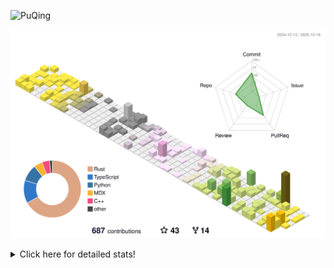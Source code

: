 ![PuQing](https://user-images.githubusercontent.com/27223114/171565019-9a56fae6-b08b-421f-99db-7e830da42371.png)

![](./profile-3d-contrib/profile-season-animate.svg)

<details>
<summary>Click here for detailed stats!</summary>

<!--START_SECTION:waka-->
![Lines of code](https://img.shields.io/badge/From%20Hello%20World%20I%27ve%20Written-2.7%20million%20lines%20of%20code-blue)

**🐱 My GitHub Data** 

> 📦 471.0 kB Used in GitHub's Storage 
 > 
> 🏆 564 Contributions in the Year 2025
 > 
> 🚫 Not Opted to Hire
 > 
> 📜 35 Public Repositories 
 > 
> 🔑 36 Private Repositories 
 > 
**I'm an Early 🐤** 

```text
🌞 Morning                1022 commits        ██░░░░░░░░░░░░░░░░░░░░░░░   09.38 % 
🌆 Daytime                4699 commits        ███████████░░░░░░░░░░░░░░   43.11 % 
🌃 Evening                2977 commits        ███████░░░░░░░░░░░░░░░░░░   27.31 % 
🌙 Night                  2201 commits        █████░░░░░░░░░░░░░░░░░░░░   20.19 % 
```


📊 **This Week I Spent My Time On** 

```text
💬 Programming Languages: 
Python                   15 hrs 32 mins      ████████████░░░░░░░░░░░░░   47.27 % 
Rust                     5 hrs 30 mins       ████░░░░░░░░░░░░░░░░░░░░░   16.76 % 
CSV                      3 hrs 21 mins       ███░░░░░░░░░░░░░░░░░░░░░░   10.22 % 
JSON                     3 hrs 17 mins       ██░░░░░░░░░░░░░░░░░░░░░░░   10.00 % 
Markdown                 1 hr 40 mins        █░░░░░░░░░░░░░░░░░░░░░░░░   05.09 % 

🔥 Editors: 
VS Code                  32 hrs 30 mins      █████████████████████████   98.89 % 
Obsidian                 21 mins             ░░░░░░░░░░░░░░░░░░░░░░░░░   01.11 % 

💻 Operating System: 
Linux                    24 hrs 56 mins      ███████████████████░░░░░░   75.87 % 
WSL                      7 hrs 34 mins       ██████░░░░░░░░░░░░░░░░░░░   23.02 % 
Mac                      21 mins             ░░░░░░░░░░░░░░░░░░░░░░░░░   01.11 % 
```


<!--END_SECTION:waka-->
</details>
